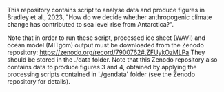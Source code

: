This repository contains script to analyse data and produce figures in Bradley et al., 2023, "How do we decide whether anthropogenic climate change has contributed to sea level rise from Antarctica?".

Note that in order to run these script, processed ice sheet (WAVI) and ocean model (MITgcm) output must be downloaded from the Zenodo repository: https://zenodo.org/record/7900762#.ZFUykOzMLPa They should be stored in the ./data folder. Note that this Zenodo repository also contains data to produce figures 3 and 4, obtained by applying the processing scripts contained in './gendata' folder (see the Zenodo repository for details).
